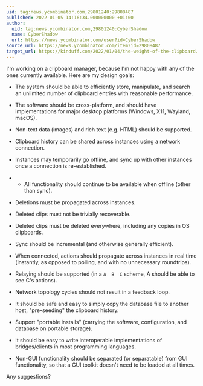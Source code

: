 ```yaml
---
uid: tag:news.ycombinator.com,29801240:29808487
published: 2022-01-05 14:16:34.000000000 +01:00
author:
  uid: tag:news.ycombinator.com,29801240:CyberShadow
  name: CyberShadow
  url: https://news.ycombinator.com/user?id=CyberShadow
source_url: https://news.ycombinator.com/item?id=29808487
target_url: https://kinduff.com/2022/01/04/the-weight-of-the-clipboard/
---
```


I'm working on a clipboard manager, because I'm not happy with any of the ones currently available. Here are my design goals:

- The system should be able to efficiently store, manipulate, and search an unlimited number of clipboard entries with reasonable performance.

- The software should be cross-platform, and should have implementations for major desktop platforms (Windows, X11, Wayland, macOS).

- Non-text data (images) and rich text (e.g. HTML) should be supported.

- Clipboard history can be shared across instances using a network connection.

- Instances may temporarily go offline, and sync up with other instances once a connection is re-established.

- - All functionality should continue to be available when offline (other than sync).

- Deletions must be propagated across instances.

- Deleted clips must not be trivially recoverable.

- Deleted clips must be deleted everywhere, including any copies in OS clipboards.

- Sync should be incremental (and otherwise generally efficient).

- When connected, actions should propagate across instances in real time (instantly, as opposed to polling, and with no unnecessary roundtrips).

- Relaying should be supported (in a `A  B  C` scheme, A should be able to see C's actions).

- Network topology cycles should not result in a feedback loop.

- It should be safe and easy to simply copy the database file to another host, "pre-seeding" the clipboard history.

- Support "portable installs" (carrying the software, configuration, and database on portable storage).

- It should be easy to write interoperable implementations of bridges/clients in most programming languages.

- Non-GUI functionality should be separated (or separatable) from GUI functionality, so that a GUI toolkit doesn't need to be loaded at all times.

Any suggestions?
